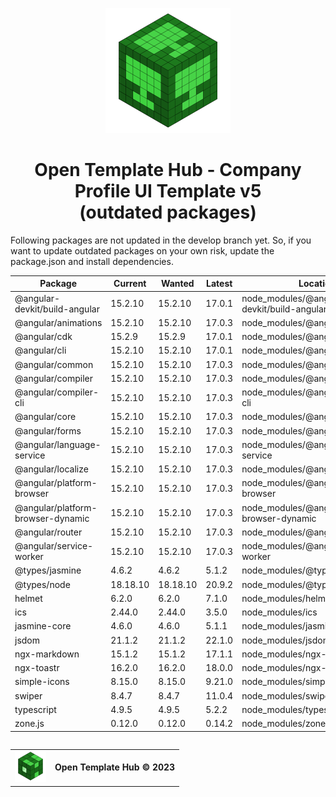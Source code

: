 <p align="center">
  <a href="https://opentemplatehub.com">
    <img src="https://raw.githubusercontent.com/open-template-hub/open-template-hub.github.io/master/assets/logo/ui/web-ui-logo.png" alt="Logo" width=200>
  </a>
</p>


<h1 align="center">
Open Template Hub - Company Profile UI Template v5
  <br/>
(outdated packages)
</h1>

Following packages are not updated in the develop branch yet. So, if you want to update outdated packages on your own risk, update the package.json and install dependencies.

| Package | Current | Wanted | Latest | Location |
| --- | --- | --- | --- | --- |
| @angular-devkit/build-angular | 15.2.10 | 15.2.10 | 17.0.1 | node_modules/@angular-devkit/build-angular |
| @angular/animations | 15.2.10 | 15.2.10 | 17.0.3 | node_modules/@angular/animations |
| @angular/cdk | 15.2.9 | 15.2.9 | 17.0.1 | node_modules/@angular/cdk |
| @angular/cli | 15.2.10 | 15.2.10 | 17.0.1 | node_modules/@angular/cli |
| @angular/common | 15.2.10 | 15.2.10 | 17.0.3 | node_modules/@angular/common |
| @angular/compiler | 15.2.10 | 15.2.10 | 17.0.3 | node_modules/@angular/compiler |
| @angular/compiler-cli | 15.2.10 | 15.2.10 | 17.0.3 | node_modules/@angular/compiler-cli |
| @angular/core | 15.2.10 | 15.2.10 | 17.0.3 | node_modules/@angular/core |
| @angular/forms | 15.2.10 | 15.2.10 | 17.0.3 | node_modules/@angular/forms |
| @angular/language-service | 15.2.10 | 15.2.10 | 17.0.3 | node_modules/@angular/language-service |
| @angular/localize | 15.2.10 | 15.2.10 | 17.0.3 | node_modules/@angular/localize |
| @angular/platform-browser | 15.2.10 | 15.2.10 | 17.0.3 | node_modules/@angular/platform-browser |
| @angular/platform-browser-dynamic | 15.2.10 | 15.2.10 | 17.0.3 | node_modules/@angular/platform-browser-dynamic |
| @angular/router | 15.2.10 | 15.2.10 | 17.0.3 | node_modules/@angular/router |
| @angular/service-worker | 15.2.10 | 15.2.10 | 17.0.3 | node_modules/@angular/service-worker |
| @types/jasmine | 4.6.2 | 4.6.2 | 5.1.2 | node_modules/@types/jasmine |
| @types/node | 18.18.10 | 18.18.10 | 20.9.2 | node_modules/@types/node |
| helmet | 6.2.0 | 6.2.0 | 7.1.0 | node_modules/helmet |
| ics | 2.44.0 | 2.44.0 | 3.5.0 | node_modules/ics |
| jasmine-core | 4.6.0 | 4.6.0 | 5.1.1 | node_modules/jasmine-core |
| jsdom | 21.1.2 | 21.1.2 | 22.1.0 | node_modules/jsdom |
| ngx-markdown | 15.1.2 | 15.1.2 | 17.1.1 | node_modules/ngx-markdown |
| ngx-toastr | 16.2.0 | 16.2.0 | 18.0.0 | node_modules/ngx-toastr |
| simple-icons | 8.15.0 | 8.15.0 | 9.21.0 | node_modules/simple-icons |
| swiper | 8.4.7 | 8.4.7 | 11.0.4 | node_modules/swiper |
| typescript | 4.9.5 | 4.9.5 | 5.2.2 | node_modules/typescript |
| zone.js | 0.12.0 | 0.12.0 | 0.14.2 | node_modules/zone.js |

<table align="right"><tr><td><a href="https://opentemplatehub.com"><img src="https://raw.githubusercontent.com/open-template-hub/open-template-hub.github.io/master/assets/logo/brand-logo.png" width="50px" alt="oth"/></a></td><td><b>Open Template Hub © 2023</b></td></tr></table>

